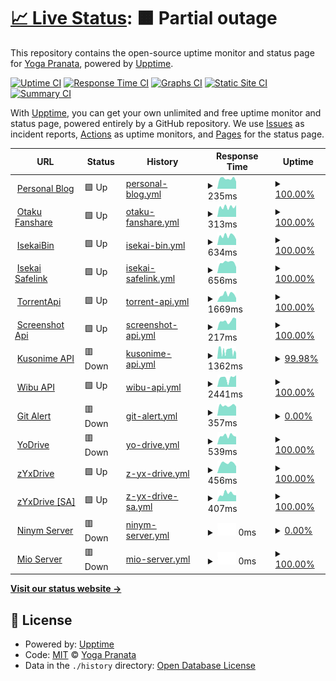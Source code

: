 # [📈 Live Status](https://zYxDevs.github.io/status): <!--live status--> **🟧 Partial outage**

This repository contains the open-source uptime monitor and status page for [Yoga Pranata](https://www.otakufanshare.eu.org), powered by [Upptime](https://github.com/upptime/upptime).

[![Uptime CI](https://github.com/zYxDevs/status/workflows/Uptime%20CI/badge.svg)](https://github.com/zYxDevs/status/actions?query=workflow%3A%22Uptime+CI%22)
[![Response Time CI](https://github.com/zYxDevs/status/workflows/Response%20Time%20CI/badge.svg)](https://github.com/zYxDevs/status/actions?query=workflow%3A%22Response+Time+CI%22)
[![Graphs CI](https://github.com/zYxDevs/status/workflows/Graphs%20CI/badge.svg)](https://github.com/zYxDevs/status/actions?query=workflow%3A%22Graphs+CI%22)
[![Static Site CI](https://github.com/zYxDevs/status/workflows/Static%20Site%20CI/badge.svg)](https://github.com/zYxDevs/status/actions?query=workflow%3A%22Static+Site+CI%22)
[![Summary CI](https://github.com/zYxDevs/status/workflows/Summary%20CI/badge.svg)](https://github.com/zYxDevs/status/actions?query=workflow%3A%22Summary+CI%22)

With [Upptime](https://upptime.js.org), you can get your own unlimited and free uptime monitor and status page, powered entirely by a GitHub repository. We use [Issues](https://github.com/zYxDevs/status/issues) as incident reports, [Actions](https://github.com/zYxDevs/status/actions) as uptime monitors, and [Pages](https://zYxDevs.github.io/status) for the status page.

<!--start: status pages-->
<!-- This summary is generated by Upptime (https://github.com/upptime/upptime) -->
<!-- Do not edit this manually, your changes will be overwritten -->
<!-- prettier-ignore -->
| URL | Status | History | Response Time | Uptime |
| --- | ------ | ------- | ------------- | ------ |
| <img alt="" src="https://favicons.githubusercontent.com/www.isekai.eu.org" height="13"> [Personal Blog](https://www.isekai.eu.org) | 🟩 Up | [personal-blog.yml](https://github.com/zYxDevs/status/commits/HEAD/history/personal-blog.yml) | <details><summary><img alt="Response time graph" src="./graphs/personal-blog/response-time-week.png" height="20"> 235ms</summary><br><a href="https://status.isekai.eu.org/history/personal-blog"><img alt="Response time 292" src="https://img.shields.io/endpoint?url=https%3A%2F%2Fraw.githubusercontent.com%2FzYxDevs%2Fstatus%2FHEAD%2Fapi%2Fpersonal-blog%2Fresponse-time.json"></a><br><a href="https://status.isekai.eu.org/history/personal-blog"><img alt="24-hour response time 167" src="https://img.shields.io/endpoint?url=https%3A%2F%2Fraw.githubusercontent.com%2FzYxDevs%2Fstatus%2FHEAD%2Fapi%2Fpersonal-blog%2Fresponse-time-day.json"></a><br><a href="https://status.isekai.eu.org/history/personal-blog"><img alt="7-day response time 235" src="https://img.shields.io/endpoint?url=https%3A%2F%2Fraw.githubusercontent.com%2FzYxDevs%2Fstatus%2FHEAD%2Fapi%2Fpersonal-blog%2Fresponse-time-week.json"></a><br><a href="https://status.isekai.eu.org/history/personal-blog"><img alt="30-day response time 360" src="https://img.shields.io/endpoint?url=https%3A%2F%2Fraw.githubusercontent.com%2FzYxDevs%2Fstatus%2FHEAD%2Fapi%2Fpersonal-blog%2Fresponse-time-month.json"></a><br><a href="https://status.isekai.eu.org/history/personal-blog"><img alt="1-year response time 292" src="https://img.shields.io/endpoint?url=https%3A%2F%2Fraw.githubusercontent.com%2FzYxDevs%2Fstatus%2FHEAD%2Fapi%2Fpersonal-blog%2Fresponse-time-year.json"></a></details> | <details><summary><a href="https://status.isekai.eu.org/history/personal-blog">100.00%</a></summary><a href="https://status.isekai.eu.org/history/personal-blog"><img alt="All-time uptime 99.99%" src="https://img.shields.io/endpoint?url=https%3A%2F%2Fraw.githubusercontent.com%2FzYxDevs%2Fstatus%2FHEAD%2Fapi%2Fpersonal-blog%2Fuptime.json"></a><br><a href="https://status.isekai.eu.org/history/personal-blog"><img alt="24-hour uptime 100.00%" src="https://img.shields.io/endpoint?url=https%3A%2F%2Fraw.githubusercontent.com%2FzYxDevs%2Fstatus%2FHEAD%2Fapi%2Fpersonal-blog%2Fuptime-day.json"></a><br><a href="https://status.isekai.eu.org/history/personal-blog"><img alt="7-day uptime 100.00%" src="https://img.shields.io/endpoint?url=https%3A%2F%2Fraw.githubusercontent.com%2FzYxDevs%2Fstatus%2FHEAD%2Fapi%2Fpersonal-blog%2Fuptime-week.json"></a><br><a href="https://status.isekai.eu.org/history/personal-blog"><img alt="30-day uptime 100.00%" src="https://img.shields.io/endpoint?url=https%3A%2F%2Fraw.githubusercontent.com%2FzYxDevs%2Fstatus%2FHEAD%2Fapi%2Fpersonal-blog%2Fuptime-month.json"></a><br><a href="https://status.isekai.eu.org/history/personal-blog"><img alt="1-year uptime 99.99%" src="https://img.shields.io/endpoint?url=https%3A%2F%2Fraw.githubusercontent.com%2FzYxDevs%2Fstatus%2FHEAD%2Fapi%2Fpersonal-blog%2Fuptime-year.json"></a></details>
| <img alt="" src="https://favicons.githubusercontent.com/www.otakufanshare.eu.org" height="13"> [Otaku Fanshare](https://www.otakufanshare.eu.org) | 🟩 Up | [otaku-fanshare.yml](https://github.com/zYxDevs/status/commits/HEAD/history/otaku-fanshare.yml) | <details><summary><img alt="Response time graph" src="./graphs/otaku-fanshare/response-time-week.png" height="20"> 313ms</summary><br><a href="https://status.isekai.eu.org/history/otaku-fanshare"><img alt="Response time 333" src="https://img.shields.io/endpoint?url=https%3A%2F%2Fraw.githubusercontent.com%2FzYxDevs%2Fstatus%2FHEAD%2Fapi%2Fotaku-fanshare%2Fresponse-time.json"></a><br><a href="https://status.isekai.eu.org/history/otaku-fanshare"><img alt="24-hour response time 370" src="https://img.shields.io/endpoint?url=https%3A%2F%2Fraw.githubusercontent.com%2FzYxDevs%2Fstatus%2FHEAD%2Fapi%2Fotaku-fanshare%2Fresponse-time-day.json"></a><br><a href="https://status.isekai.eu.org/history/otaku-fanshare"><img alt="7-day response time 313" src="https://img.shields.io/endpoint?url=https%3A%2F%2Fraw.githubusercontent.com%2FzYxDevs%2Fstatus%2FHEAD%2Fapi%2Fotaku-fanshare%2Fresponse-time-week.json"></a><br><a href="https://status.isekai.eu.org/history/otaku-fanshare"><img alt="30-day response time 298" src="https://img.shields.io/endpoint?url=https%3A%2F%2Fraw.githubusercontent.com%2FzYxDevs%2Fstatus%2FHEAD%2Fapi%2Fotaku-fanshare%2Fresponse-time-month.json"></a><br><a href="https://status.isekai.eu.org/history/otaku-fanshare"><img alt="1-year response time 333" src="https://img.shields.io/endpoint?url=https%3A%2F%2Fraw.githubusercontent.com%2FzYxDevs%2Fstatus%2FHEAD%2Fapi%2Fotaku-fanshare%2Fresponse-time-year.json"></a></details> | <details><summary><a href="https://status.isekai.eu.org/history/otaku-fanshare">100.00%</a></summary><a href="https://status.isekai.eu.org/history/otaku-fanshare"><img alt="All-time uptime 99.97%" src="https://img.shields.io/endpoint?url=https%3A%2F%2Fraw.githubusercontent.com%2FzYxDevs%2Fstatus%2FHEAD%2Fapi%2Fotaku-fanshare%2Fuptime.json"></a><br><a href="https://status.isekai.eu.org/history/otaku-fanshare"><img alt="24-hour uptime 100.00%" src="https://img.shields.io/endpoint?url=https%3A%2F%2Fraw.githubusercontent.com%2FzYxDevs%2Fstatus%2FHEAD%2Fapi%2Fotaku-fanshare%2Fuptime-day.json"></a><br><a href="https://status.isekai.eu.org/history/otaku-fanshare"><img alt="7-day uptime 100.00%" src="https://img.shields.io/endpoint?url=https%3A%2F%2Fraw.githubusercontent.com%2FzYxDevs%2Fstatus%2FHEAD%2Fapi%2Fotaku-fanshare%2Fuptime-week.json"></a><br><a href="https://status.isekai.eu.org/history/otaku-fanshare"><img alt="30-day uptime 100.00%" src="https://img.shields.io/endpoint?url=https%3A%2F%2Fraw.githubusercontent.com%2FzYxDevs%2Fstatus%2FHEAD%2Fapi%2Fotaku-fanshare%2Fuptime-month.json"></a><br><a href="https://status.isekai.eu.org/history/otaku-fanshare"><img alt="1-year uptime 99.97%" src="https://img.shields.io/endpoint?url=https%3A%2F%2Fraw.githubusercontent.com%2FzYxDevs%2Fstatus%2FHEAD%2Fapi%2Fotaku-fanshare%2Fuptime-year.json"></a></details>
| <img alt="" src="https://favicons.githubusercontent.com/paste.isekai.eu.org" height="13"> [IsekaiBin](https://paste.isekai.eu.org) | 🟩 Up | [isekai-bin.yml](https://github.com/zYxDevs/status/commits/HEAD/history/isekai-bin.yml) | <details><summary><img alt="Response time graph" src="./graphs/isekai-bin/response-time-week.png" height="20"> 634ms</summary><br><a href="https://status.isekai.eu.org/history/isekai-bin"><img alt="Response time 506" src="https://img.shields.io/endpoint?url=https%3A%2F%2Fraw.githubusercontent.com%2FzYxDevs%2Fstatus%2FHEAD%2Fapi%2Fisekai-bin%2Fresponse-time.json"></a><br><a href="https://status.isekai.eu.org/history/isekai-bin"><img alt="24-hour response time 386" src="https://img.shields.io/endpoint?url=https%3A%2F%2Fraw.githubusercontent.com%2FzYxDevs%2Fstatus%2FHEAD%2Fapi%2Fisekai-bin%2Fresponse-time-day.json"></a><br><a href="https://status.isekai.eu.org/history/isekai-bin"><img alt="7-day response time 634" src="https://img.shields.io/endpoint?url=https%3A%2F%2Fraw.githubusercontent.com%2FzYxDevs%2Fstatus%2FHEAD%2Fapi%2Fisekai-bin%2Fresponse-time-week.json"></a><br><a href="https://status.isekai.eu.org/history/isekai-bin"><img alt="30-day response time 567" src="https://img.shields.io/endpoint?url=https%3A%2F%2Fraw.githubusercontent.com%2FzYxDevs%2Fstatus%2FHEAD%2Fapi%2Fisekai-bin%2Fresponse-time-month.json"></a><br><a href="https://status.isekai.eu.org/history/isekai-bin"><img alt="1-year response time 506" src="https://img.shields.io/endpoint?url=https%3A%2F%2Fraw.githubusercontent.com%2FzYxDevs%2Fstatus%2FHEAD%2Fapi%2Fisekai-bin%2Fresponse-time-year.json"></a></details> | <details><summary><a href="https://status.isekai.eu.org/history/isekai-bin">100.00%</a></summary><a href="https://status.isekai.eu.org/history/isekai-bin"><img alt="All-time uptime 98.78%" src="https://img.shields.io/endpoint?url=https%3A%2F%2Fraw.githubusercontent.com%2FzYxDevs%2Fstatus%2FHEAD%2Fapi%2Fisekai-bin%2Fuptime.json"></a><br><a href="https://status.isekai.eu.org/history/isekai-bin"><img alt="24-hour uptime 100.00%" src="https://img.shields.io/endpoint?url=https%3A%2F%2Fraw.githubusercontent.com%2FzYxDevs%2Fstatus%2FHEAD%2Fapi%2Fisekai-bin%2Fuptime-day.json"></a><br><a href="https://status.isekai.eu.org/history/isekai-bin"><img alt="7-day uptime 100.00%" src="https://img.shields.io/endpoint?url=https%3A%2F%2Fraw.githubusercontent.com%2FzYxDevs%2Fstatus%2FHEAD%2Fapi%2Fisekai-bin%2Fuptime-week.json"></a><br><a href="https://status.isekai.eu.org/history/isekai-bin"><img alt="30-day uptime 100.00%" src="https://img.shields.io/endpoint?url=https%3A%2F%2Fraw.githubusercontent.com%2FzYxDevs%2Fstatus%2FHEAD%2Fapi%2Fisekai-bin%2Fuptime-month.json"></a><br><a href="https://status.isekai.eu.org/history/isekai-bin"><img alt="1-year uptime 98.78%" src="https://img.shields.io/endpoint?url=https%3A%2F%2Fraw.githubusercontent.com%2FzYxDevs%2Fstatus%2FHEAD%2Fapi%2Fisekai-bin%2Fuptime-year.json"></a></details>
| <img alt="" src="https://favicons.githubusercontent.com/safe.isekai.eu.org" height="13"> [Isekai Safelink](https://safe.isekai.eu.org) | 🟩 Up | [isekai-safelink.yml](https://github.com/zYxDevs/status/commits/HEAD/history/isekai-safelink.yml) | <details><summary><img alt="Response time graph" src="./graphs/isekai-safelink/response-time-week.png" height="20"> 656ms</summary><br><a href="https://status.isekai.eu.org/history/isekai-safelink"><img alt="Response time 598" src="https://img.shields.io/endpoint?url=https%3A%2F%2Fraw.githubusercontent.com%2FzYxDevs%2Fstatus%2FHEAD%2Fapi%2Fisekai-safelink%2Fresponse-time.json"></a><br><a href="https://status.isekai.eu.org/history/isekai-safelink"><img alt="24-hour response time 376" src="https://img.shields.io/endpoint?url=https%3A%2F%2Fraw.githubusercontent.com%2FzYxDevs%2Fstatus%2FHEAD%2Fapi%2Fisekai-safelink%2Fresponse-time-day.json"></a><br><a href="https://status.isekai.eu.org/history/isekai-safelink"><img alt="7-day response time 656" src="https://img.shields.io/endpoint?url=https%3A%2F%2Fraw.githubusercontent.com%2FzYxDevs%2Fstatus%2FHEAD%2Fapi%2Fisekai-safelink%2Fresponse-time-week.json"></a><br><a href="https://status.isekai.eu.org/history/isekai-safelink"><img alt="30-day response time 570" src="https://img.shields.io/endpoint?url=https%3A%2F%2Fraw.githubusercontent.com%2FzYxDevs%2Fstatus%2FHEAD%2Fapi%2Fisekai-safelink%2Fresponse-time-month.json"></a><br><a href="https://status.isekai.eu.org/history/isekai-safelink"><img alt="1-year response time 598" src="https://img.shields.io/endpoint?url=https%3A%2F%2Fraw.githubusercontent.com%2FzYxDevs%2Fstatus%2FHEAD%2Fapi%2Fisekai-safelink%2Fresponse-time-year.json"></a></details> | <details><summary><a href="https://status.isekai.eu.org/history/isekai-safelink">100.00%</a></summary><a href="https://status.isekai.eu.org/history/isekai-safelink"><img alt="All-time uptime 99.76%" src="https://img.shields.io/endpoint?url=https%3A%2F%2Fraw.githubusercontent.com%2FzYxDevs%2Fstatus%2FHEAD%2Fapi%2Fisekai-safelink%2Fuptime.json"></a><br><a href="https://status.isekai.eu.org/history/isekai-safelink"><img alt="24-hour uptime 100.00%" src="https://img.shields.io/endpoint?url=https%3A%2F%2Fraw.githubusercontent.com%2FzYxDevs%2Fstatus%2FHEAD%2Fapi%2Fisekai-safelink%2Fuptime-day.json"></a><br><a href="https://status.isekai.eu.org/history/isekai-safelink"><img alt="7-day uptime 100.00%" src="https://img.shields.io/endpoint?url=https%3A%2F%2Fraw.githubusercontent.com%2FzYxDevs%2Fstatus%2FHEAD%2Fapi%2Fisekai-safelink%2Fuptime-week.json"></a><br><a href="https://status.isekai.eu.org/history/isekai-safelink"><img alt="30-day uptime 100.00%" src="https://img.shields.io/endpoint?url=https%3A%2F%2Fraw.githubusercontent.com%2FzYxDevs%2Fstatus%2FHEAD%2Fapi%2Fisekai-safelink%2Fuptime-month.json"></a><br><a href="https://status.isekai.eu.org/history/isekai-safelink"><img alt="1-year uptime 99.76%" src="https://img.shields.io/endpoint?url=https%3A%2F%2Fraw.githubusercontent.com%2FzYxDevs%2Fstatus%2FHEAD%2Fapi%2Fisekai-safelink%2Fuptime-year.json"></a></details>
| <img alt="" src="https://favicons.githubusercontent.com/torapi.isekai.eu.org" height="13"> [TorrentApi](https://torapi.isekai.eu.org) | 🟩 Up | [torrent-api.yml](https://github.com/zYxDevs/status/commits/HEAD/history/torrent-api.yml) | <details><summary><img alt="Response time graph" src="./graphs/torrent-api/response-time-week.png" height="20"> 1669ms</summary><br><a href="https://status.isekai.eu.org/history/torrent-api"><img alt="Response time 1584" src="https://img.shields.io/endpoint?url=https%3A%2F%2Fraw.githubusercontent.com%2FzYxDevs%2Fstatus%2FHEAD%2Fapi%2Ftorrent-api%2Fresponse-time.json"></a><br><a href="https://status.isekai.eu.org/history/torrent-api"><img alt="24-hour response time 874" src="https://img.shields.io/endpoint?url=https%3A%2F%2Fraw.githubusercontent.com%2FzYxDevs%2Fstatus%2FHEAD%2Fapi%2Ftorrent-api%2Fresponse-time-day.json"></a><br><a href="https://status.isekai.eu.org/history/torrent-api"><img alt="7-day response time 1669" src="https://img.shields.io/endpoint?url=https%3A%2F%2Fraw.githubusercontent.com%2FzYxDevs%2Fstatus%2FHEAD%2Fapi%2Ftorrent-api%2Fresponse-time-week.json"></a><br><a href="https://status.isekai.eu.org/history/torrent-api"><img alt="30-day response time 1604" src="https://img.shields.io/endpoint?url=https%3A%2F%2Fraw.githubusercontent.com%2FzYxDevs%2Fstatus%2FHEAD%2Fapi%2Ftorrent-api%2Fresponse-time-month.json"></a><br><a href="https://status.isekai.eu.org/history/torrent-api"><img alt="1-year response time 1584" src="https://img.shields.io/endpoint?url=https%3A%2F%2Fraw.githubusercontent.com%2FzYxDevs%2Fstatus%2FHEAD%2Fapi%2Ftorrent-api%2Fresponse-time-year.json"></a></details> | <details><summary><a href="https://status.isekai.eu.org/history/torrent-api">100.00%</a></summary><a href="https://status.isekai.eu.org/history/torrent-api"><img alt="All-time uptime 99.76%" src="https://img.shields.io/endpoint?url=https%3A%2F%2Fraw.githubusercontent.com%2FzYxDevs%2Fstatus%2FHEAD%2Fapi%2Ftorrent-api%2Fuptime.json"></a><br><a href="https://status.isekai.eu.org/history/torrent-api"><img alt="24-hour uptime 100.00%" src="https://img.shields.io/endpoint?url=https%3A%2F%2Fraw.githubusercontent.com%2FzYxDevs%2Fstatus%2FHEAD%2Fapi%2Ftorrent-api%2Fuptime-day.json"></a><br><a href="https://status.isekai.eu.org/history/torrent-api"><img alt="7-day uptime 100.00%" src="https://img.shields.io/endpoint?url=https%3A%2F%2Fraw.githubusercontent.com%2FzYxDevs%2Fstatus%2FHEAD%2Fapi%2Ftorrent-api%2Fuptime-week.json"></a><br><a href="https://status.isekai.eu.org/history/torrent-api"><img alt="30-day uptime 100.00%" src="https://img.shields.io/endpoint?url=https%3A%2F%2Fraw.githubusercontent.com%2FzYxDevs%2Fstatus%2FHEAD%2Fapi%2Ftorrent-api%2Fuptime-month.json"></a><br><a href="https://status.isekai.eu.org/history/torrent-api"><img alt="1-year uptime 99.76%" src="https://img.shields.io/endpoint?url=https%3A%2F%2Fraw.githubusercontent.com%2FzYxDevs%2Fstatus%2FHEAD%2Fapi%2Ftorrent-api%2Fuptime-year.json"></a></details>
| <img alt="" src="https://favicons.githubusercontent.com/webshot.otakufanshare.eu.org" height="13"> [Screenshot Api](https://webshot.otakufanshare.eu.org) | 🟩 Up | [screenshot-api.yml](https://github.com/zYxDevs/status/commits/HEAD/history/screenshot-api.yml) | <details><summary><img alt="Response time graph" src="./graphs/screenshot-api/response-time-week.png" height="20"> 217ms</summary><br><a href="https://status.isekai.eu.org/history/screenshot-api"><img alt="Response time 229" src="https://img.shields.io/endpoint?url=https%3A%2F%2Fraw.githubusercontent.com%2FzYxDevs%2Fstatus%2FHEAD%2Fapi%2Fscreenshot-api%2Fresponse-time.json"></a><br><a href="https://status.isekai.eu.org/history/screenshot-api"><img alt="24-hour response time 271" src="https://img.shields.io/endpoint?url=https%3A%2F%2Fraw.githubusercontent.com%2FzYxDevs%2Fstatus%2FHEAD%2Fapi%2Fscreenshot-api%2Fresponse-time-day.json"></a><br><a href="https://status.isekai.eu.org/history/screenshot-api"><img alt="7-day response time 217" src="https://img.shields.io/endpoint?url=https%3A%2F%2Fraw.githubusercontent.com%2FzYxDevs%2Fstatus%2FHEAD%2Fapi%2Fscreenshot-api%2Fresponse-time-week.json"></a><br><a href="https://status.isekai.eu.org/history/screenshot-api"><img alt="30-day response time 273" src="https://img.shields.io/endpoint?url=https%3A%2F%2Fraw.githubusercontent.com%2FzYxDevs%2Fstatus%2FHEAD%2Fapi%2Fscreenshot-api%2Fresponse-time-month.json"></a><br><a href="https://status.isekai.eu.org/history/screenshot-api"><img alt="1-year response time 229" src="https://img.shields.io/endpoint?url=https%3A%2F%2Fraw.githubusercontent.com%2FzYxDevs%2Fstatus%2FHEAD%2Fapi%2Fscreenshot-api%2Fresponse-time-year.json"></a></details> | <details><summary><a href="https://status.isekai.eu.org/history/screenshot-api">100.00%</a></summary><a href="https://status.isekai.eu.org/history/screenshot-api"><img alt="All-time uptime 99.99%" src="https://img.shields.io/endpoint?url=https%3A%2F%2Fraw.githubusercontent.com%2FzYxDevs%2Fstatus%2FHEAD%2Fapi%2Fscreenshot-api%2Fuptime.json"></a><br><a href="https://status.isekai.eu.org/history/screenshot-api"><img alt="24-hour uptime 100.00%" src="https://img.shields.io/endpoint?url=https%3A%2F%2Fraw.githubusercontent.com%2FzYxDevs%2Fstatus%2FHEAD%2Fapi%2Fscreenshot-api%2Fuptime-day.json"></a><br><a href="https://status.isekai.eu.org/history/screenshot-api"><img alt="7-day uptime 100.00%" src="https://img.shields.io/endpoint?url=https%3A%2F%2Fraw.githubusercontent.com%2FzYxDevs%2Fstatus%2FHEAD%2Fapi%2Fscreenshot-api%2Fuptime-week.json"></a><br><a href="https://status.isekai.eu.org/history/screenshot-api"><img alt="30-day uptime 100.00%" src="https://img.shields.io/endpoint?url=https%3A%2F%2Fraw.githubusercontent.com%2FzYxDevs%2Fstatus%2FHEAD%2Fapi%2Fscreenshot-api%2Fuptime-month.json"></a><br><a href="https://status.isekai.eu.org/history/screenshot-api"><img alt="1-year uptime 99.99%" src="https://img.shields.io/endpoint?url=https%3A%2F%2Fraw.githubusercontent.com%2FzYxDevs%2Fstatus%2FHEAD%2Fapi%2Fscreenshot-api%2Fuptime-year.json"></a></details>
| <img alt="" src="https://favicons.githubusercontent.com/kuso.otakufanshare.eu.org" height="13"> [Kusonime API](https://kuso.otakufanshare.eu.org/api) | 🟥 Down | [kusonime-api.yml](https://github.com/zYxDevs/status/commits/HEAD/history/kusonime-api.yml) | <details><summary><img alt="Response time graph" src="./graphs/kusonime-api/response-time-week.png" height="20"> 1362ms</summary><br><a href="https://status.isekai.eu.org/history/kusonime-api"><img alt="Response time 1217" src="https://img.shields.io/endpoint?url=https%3A%2F%2Fraw.githubusercontent.com%2FzYxDevs%2Fstatus%2FHEAD%2Fapi%2Fkusonime-api%2Fresponse-time.json"></a><br><a href="https://status.isekai.eu.org/history/kusonime-api"><img alt="24-hour response time 1935" src="https://img.shields.io/endpoint?url=https%3A%2F%2Fraw.githubusercontent.com%2FzYxDevs%2Fstatus%2FHEAD%2Fapi%2Fkusonime-api%2Fresponse-time-day.json"></a><br><a href="https://status.isekai.eu.org/history/kusonime-api"><img alt="7-day response time 1362" src="https://img.shields.io/endpoint?url=https%3A%2F%2Fraw.githubusercontent.com%2FzYxDevs%2Fstatus%2FHEAD%2Fapi%2Fkusonime-api%2Fresponse-time-week.json"></a><br><a href="https://status.isekai.eu.org/history/kusonime-api"><img alt="30-day response time 1119" src="https://img.shields.io/endpoint?url=https%3A%2F%2Fraw.githubusercontent.com%2FzYxDevs%2Fstatus%2FHEAD%2Fapi%2Fkusonime-api%2Fresponse-time-month.json"></a><br><a href="https://status.isekai.eu.org/history/kusonime-api"><img alt="1-year response time 1217" src="https://img.shields.io/endpoint?url=https%3A%2F%2Fraw.githubusercontent.com%2FzYxDevs%2Fstatus%2FHEAD%2Fapi%2Fkusonime-api%2Fresponse-time-year.json"></a></details> | <details><summary><a href="https://status.isekai.eu.org/history/kusonime-api">99.98%</a></summary><a href="https://status.isekai.eu.org/history/kusonime-api"><img alt="All-time uptime 97.45%" src="https://img.shields.io/endpoint?url=https%3A%2F%2Fraw.githubusercontent.com%2FzYxDevs%2Fstatus%2FHEAD%2Fapi%2Fkusonime-api%2Fuptime.json"></a><br><a href="https://status.isekai.eu.org/history/kusonime-api"><img alt="24-hour uptime 99.89%" src="https://img.shields.io/endpoint?url=https%3A%2F%2Fraw.githubusercontent.com%2FzYxDevs%2Fstatus%2FHEAD%2Fapi%2Fkusonime-api%2Fuptime-day.json"></a><br><a href="https://status.isekai.eu.org/history/kusonime-api"><img alt="7-day uptime 99.98%" src="https://img.shields.io/endpoint?url=https%3A%2F%2Fraw.githubusercontent.com%2FzYxDevs%2Fstatus%2FHEAD%2Fapi%2Fkusonime-api%2Fuptime-week.json"></a><br><a href="https://status.isekai.eu.org/history/kusonime-api"><img alt="30-day uptime 99.94%" src="https://img.shields.io/endpoint?url=https%3A%2F%2Fraw.githubusercontent.com%2FzYxDevs%2Fstatus%2FHEAD%2Fapi%2Fkusonime-api%2Fuptime-month.json"></a><br><a href="https://status.isekai.eu.org/history/kusonime-api"><img alt="1-year uptime 97.45%" src="https://img.shields.io/endpoint?url=https%3A%2F%2Fraw.githubusercontent.com%2FzYxDevs%2Fstatus%2FHEAD%2Fapi%2Fkusonime-api%2Fuptime-year.json"></a></details>
| <img alt="" src="https://favicons.githubusercontent.com/wibu-api.vercel.app" height="13"> [Wibu API](https://wibu-api.vercel.app/docs) | 🟩 Up | [wibu-api.yml](https://github.com/zYxDevs/status/commits/HEAD/history/wibu-api.yml) | <details><summary><img alt="Response time graph" src="./graphs/wibu-api/response-time-week.png" height="20"> 2441ms</summary><br><a href="https://status.isekai.eu.org/history/wibu-api"><img alt="Response time 2606" src="https://img.shields.io/endpoint?url=https%3A%2F%2Fraw.githubusercontent.com%2FzYxDevs%2Fstatus%2FHEAD%2Fapi%2Fwibu-api%2Fresponse-time.json"></a><br><a href="https://status.isekai.eu.org/history/wibu-api"><img alt="24-hour response time 3202" src="https://img.shields.io/endpoint?url=https%3A%2F%2Fraw.githubusercontent.com%2FzYxDevs%2Fstatus%2FHEAD%2Fapi%2Fwibu-api%2Fresponse-time-day.json"></a><br><a href="https://status.isekai.eu.org/history/wibu-api"><img alt="7-day response time 2441" src="https://img.shields.io/endpoint?url=https%3A%2F%2Fraw.githubusercontent.com%2FzYxDevs%2Fstatus%2FHEAD%2Fapi%2Fwibu-api%2Fresponse-time-week.json"></a><br><a href="https://status.isekai.eu.org/history/wibu-api"><img alt="30-day response time 2716" src="https://img.shields.io/endpoint?url=https%3A%2F%2Fraw.githubusercontent.com%2FzYxDevs%2Fstatus%2FHEAD%2Fapi%2Fwibu-api%2Fresponse-time-month.json"></a><br><a href="https://status.isekai.eu.org/history/wibu-api"><img alt="1-year response time 2606" src="https://img.shields.io/endpoint?url=https%3A%2F%2Fraw.githubusercontent.com%2FzYxDevs%2Fstatus%2FHEAD%2Fapi%2Fwibu-api%2Fresponse-time-year.json"></a></details> | <details><summary><a href="https://status.isekai.eu.org/history/wibu-api">100.00%</a></summary><a href="https://status.isekai.eu.org/history/wibu-api"><img alt="All-time uptime 100.00%" src="https://img.shields.io/endpoint?url=https%3A%2F%2Fraw.githubusercontent.com%2FzYxDevs%2Fstatus%2FHEAD%2Fapi%2Fwibu-api%2Fuptime.json"></a><br><a href="https://status.isekai.eu.org/history/wibu-api"><img alt="24-hour uptime 100.00%" src="https://img.shields.io/endpoint?url=https%3A%2F%2Fraw.githubusercontent.com%2FzYxDevs%2Fstatus%2FHEAD%2Fapi%2Fwibu-api%2Fuptime-day.json"></a><br><a href="https://status.isekai.eu.org/history/wibu-api"><img alt="7-day uptime 100.00%" src="https://img.shields.io/endpoint?url=https%3A%2F%2Fraw.githubusercontent.com%2FzYxDevs%2Fstatus%2FHEAD%2Fapi%2Fwibu-api%2Fuptime-week.json"></a><br><a href="https://status.isekai.eu.org/history/wibu-api"><img alt="30-day uptime 100.00%" src="https://img.shields.io/endpoint?url=https%3A%2F%2Fraw.githubusercontent.com%2FzYxDevs%2Fstatus%2FHEAD%2Fapi%2Fwibu-api%2Fuptime-month.json"></a><br><a href="https://status.isekai.eu.org/history/wibu-api"><img alt="1-year uptime 100.00%" src="https://img.shields.io/endpoint?url=https%3A%2F%2Fraw.githubusercontent.com%2FzYxDevs%2Fstatus%2FHEAD%2Fapi%2Fwibu-api%2Fuptime-year.json"></a></details>
| <img alt="" src="https://favicons.githubusercontent.com/galert.isekai.eu.org" height="13"> [Git Alert](http://galert.isekai.eu.org) | 🟥 Down | [git-alert.yml](https://github.com/zYxDevs/status/commits/HEAD/history/git-alert.yml) | <details><summary><img alt="Response time graph" src="./graphs/git-alert/response-time-week.png" height="20"> 357ms</summary><br><a href="https://status.isekai.eu.org/history/git-alert"><img alt="Response time 442" src="https://img.shields.io/endpoint?url=https%3A%2F%2Fraw.githubusercontent.com%2FzYxDevs%2Fstatus%2FHEAD%2Fapi%2Fgit-alert%2Fresponse-time.json"></a><br><a href="https://status.isekai.eu.org/history/git-alert"><img alt="24-hour response time 319" src="https://img.shields.io/endpoint?url=https%3A%2F%2Fraw.githubusercontent.com%2FzYxDevs%2Fstatus%2FHEAD%2Fapi%2Fgit-alert%2Fresponse-time-day.json"></a><br><a href="https://status.isekai.eu.org/history/git-alert"><img alt="7-day response time 357" src="https://img.shields.io/endpoint?url=https%3A%2F%2Fraw.githubusercontent.com%2FzYxDevs%2Fstatus%2FHEAD%2Fapi%2Fgit-alert%2Fresponse-time-week.json"></a><br><a href="https://status.isekai.eu.org/history/git-alert"><img alt="30-day response time 368" src="https://img.shields.io/endpoint?url=https%3A%2F%2Fraw.githubusercontent.com%2FzYxDevs%2Fstatus%2FHEAD%2Fapi%2Fgit-alert%2Fresponse-time-month.json"></a><br><a href="https://status.isekai.eu.org/history/git-alert"><img alt="1-year response time 442" src="https://img.shields.io/endpoint?url=https%3A%2F%2Fraw.githubusercontent.com%2FzYxDevs%2Fstatus%2FHEAD%2Fapi%2Fgit-alert%2Fresponse-time-year.json"></a></details> | <details><summary><a href="https://status.isekai.eu.org/history/git-alert">0.00%</a></summary><a href="https://status.isekai.eu.org/history/git-alert"><img alt="All-time uptime 19.69%" src="https://img.shields.io/endpoint?url=https%3A%2F%2Fraw.githubusercontent.com%2FzYxDevs%2Fstatus%2FHEAD%2Fapi%2Fgit-alert%2Fuptime.json"></a><br><a href="https://status.isekai.eu.org/history/git-alert"><img alt="24-hour uptime 0.00%" src="https://img.shields.io/endpoint?url=https%3A%2F%2Fraw.githubusercontent.com%2FzYxDevs%2Fstatus%2FHEAD%2Fapi%2Fgit-alert%2Fuptime-day.json"></a><br><a href="https://status.isekai.eu.org/history/git-alert"><img alt="7-day uptime 0.00%" src="https://img.shields.io/endpoint?url=https%3A%2F%2Fraw.githubusercontent.com%2FzYxDevs%2Fstatus%2FHEAD%2Fapi%2Fgit-alert%2Fuptime-week.json"></a><br><a href="https://status.isekai.eu.org/history/git-alert"><img alt="30-day uptime 0.00%" src="https://img.shields.io/endpoint?url=https%3A%2F%2Fraw.githubusercontent.com%2FzYxDevs%2Fstatus%2FHEAD%2Fapi%2Fgit-alert%2Fuptime-month.json"></a><br><a href="https://status.isekai.eu.org/history/git-alert"><img alt="1-year uptime 19.69%" src="https://img.shields.io/endpoint?url=https%3A%2F%2Fraw.githubusercontent.com%2FzYxDevs%2Fstatus%2FHEAD%2Fapi%2Fgit-alert%2Fuptime-year.json"></a></details>
| <img alt="" src="https://favicons.githubusercontent.com/yodrive.eu.org" height="13"> [YoDrive](https://yodrive.eu.org) | 🟥 Down | [yo-drive.yml](https://github.com/zYxDevs/status/commits/HEAD/history/yo-drive.yml) | <details><summary><img alt="Response time graph" src="./graphs/yo-drive/response-time-week.png" height="20"> 539ms</summary><br><a href="https://status.isekai.eu.org/history/yo-drive"><img alt="Response time 563" src="https://img.shields.io/endpoint?url=https%3A%2F%2Fraw.githubusercontent.com%2FzYxDevs%2Fstatus%2FHEAD%2Fapi%2Fyo-drive%2Fresponse-time.json"></a><br><a href="https://status.isekai.eu.org/history/yo-drive"><img alt="24-hour response time 478" src="https://img.shields.io/endpoint?url=https%3A%2F%2Fraw.githubusercontent.com%2FzYxDevs%2Fstatus%2FHEAD%2Fapi%2Fyo-drive%2Fresponse-time-day.json"></a><br><a href="https://status.isekai.eu.org/history/yo-drive"><img alt="7-day response time 539" src="https://img.shields.io/endpoint?url=https%3A%2F%2Fraw.githubusercontent.com%2FzYxDevs%2Fstatus%2FHEAD%2Fapi%2Fyo-drive%2Fresponse-time-week.json"></a><br><a href="https://status.isekai.eu.org/history/yo-drive"><img alt="30-day response time 613" src="https://img.shields.io/endpoint?url=https%3A%2F%2Fraw.githubusercontent.com%2FzYxDevs%2Fstatus%2FHEAD%2Fapi%2Fyo-drive%2Fresponse-time-month.json"></a><br><a href="https://status.isekai.eu.org/history/yo-drive"><img alt="1-year response time 563" src="https://img.shields.io/endpoint?url=https%3A%2F%2Fraw.githubusercontent.com%2FzYxDevs%2Fstatus%2FHEAD%2Fapi%2Fyo-drive%2Fresponse-time-year.json"></a></details> | <details><summary><a href="https://status.isekai.eu.org/history/yo-drive">100.00%</a></summary><a href="https://status.isekai.eu.org/history/yo-drive"><img alt="All-time uptime 100.00%" src="https://img.shields.io/endpoint?url=https%3A%2F%2Fraw.githubusercontent.com%2FzYxDevs%2Fstatus%2FHEAD%2Fapi%2Fyo-drive%2Fuptime.json"></a><br><a href="https://status.isekai.eu.org/history/yo-drive"><img alt="24-hour uptime 100.00%" src="https://img.shields.io/endpoint?url=https%3A%2F%2Fraw.githubusercontent.com%2FzYxDevs%2Fstatus%2FHEAD%2Fapi%2Fyo-drive%2Fuptime-day.json"></a><br><a href="https://status.isekai.eu.org/history/yo-drive"><img alt="7-day uptime 100.00%" src="https://img.shields.io/endpoint?url=https%3A%2F%2Fraw.githubusercontent.com%2FzYxDevs%2Fstatus%2FHEAD%2Fapi%2Fyo-drive%2Fuptime-week.json"></a><br><a href="https://status.isekai.eu.org/history/yo-drive"><img alt="30-day uptime 100.00%" src="https://img.shields.io/endpoint?url=https%3A%2F%2Fraw.githubusercontent.com%2FzYxDevs%2Fstatus%2FHEAD%2Fapi%2Fyo-drive%2Fuptime-month.json"></a><br><a href="https://status.isekai.eu.org/history/yo-drive"><img alt="1-year uptime 100.00%" src="https://img.shields.io/endpoint?url=https%3A%2F%2Fraw.githubusercontent.com%2FzYxDevs%2Fstatus%2FHEAD%2Fapi%2Fyo-drive%2Fuptime-year.json"></a></details>
| <img alt="" src="https://favicons.githubusercontent.com/zyxdrive.eu.org" height="13"> [zYxDrive](https://zyxdrive.eu.org) | 🟩 Up | [z-yx-drive.yml](https://github.com/zYxDevs/status/commits/HEAD/history/z-yx-drive.yml) | <details><summary><img alt="Response time graph" src="./graphs/z-yx-drive/response-time-week.png" height="20"> 456ms</summary><br><a href="https://status.isekai.eu.org/history/z-yx-drive"><img alt="Response time 414" src="https://img.shields.io/endpoint?url=https%3A%2F%2Fraw.githubusercontent.com%2FzYxDevs%2Fstatus%2FHEAD%2Fapi%2Fz-yx-drive%2Fresponse-time.json"></a><br><a href="https://status.isekai.eu.org/history/z-yx-drive"><img alt="24-hour response time 322" src="https://img.shields.io/endpoint?url=https%3A%2F%2Fraw.githubusercontent.com%2FzYxDevs%2Fstatus%2FHEAD%2Fapi%2Fz-yx-drive%2Fresponse-time-day.json"></a><br><a href="https://status.isekai.eu.org/history/z-yx-drive"><img alt="7-day response time 456" src="https://img.shields.io/endpoint?url=https%3A%2F%2Fraw.githubusercontent.com%2FzYxDevs%2Fstatus%2FHEAD%2Fapi%2Fz-yx-drive%2Fresponse-time-week.json"></a><br><a href="https://status.isekai.eu.org/history/z-yx-drive"><img alt="30-day response time 467" src="https://img.shields.io/endpoint?url=https%3A%2F%2Fraw.githubusercontent.com%2FzYxDevs%2Fstatus%2FHEAD%2Fapi%2Fz-yx-drive%2Fresponse-time-month.json"></a><br><a href="https://status.isekai.eu.org/history/z-yx-drive"><img alt="1-year response time 414" src="https://img.shields.io/endpoint?url=https%3A%2F%2Fraw.githubusercontent.com%2FzYxDevs%2Fstatus%2FHEAD%2Fapi%2Fz-yx-drive%2Fresponse-time-year.json"></a></details> | <details><summary><a href="https://status.isekai.eu.org/history/z-yx-drive">100.00%</a></summary><a href="https://status.isekai.eu.org/history/z-yx-drive"><img alt="All-time uptime 99.88%" src="https://img.shields.io/endpoint?url=https%3A%2F%2Fraw.githubusercontent.com%2FzYxDevs%2Fstatus%2FHEAD%2Fapi%2Fz-yx-drive%2Fuptime.json"></a><br><a href="https://status.isekai.eu.org/history/z-yx-drive"><img alt="24-hour uptime 100.00%" src="https://img.shields.io/endpoint?url=https%3A%2F%2Fraw.githubusercontent.com%2FzYxDevs%2Fstatus%2FHEAD%2Fapi%2Fz-yx-drive%2Fuptime-day.json"></a><br><a href="https://status.isekai.eu.org/history/z-yx-drive"><img alt="7-day uptime 100.00%" src="https://img.shields.io/endpoint?url=https%3A%2F%2Fraw.githubusercontent.com%2FzYxDevs%2Fstatus%2FHEAD%2Fapi%2Fz-yx-drive%2Fuptime-week.json"></a><br><a href="https://status.isekai.eu.org/history/z-yx-drive"><img alt="30-day uptime 100.00%" src="https://img.shields.io/endpoint?url=https%3A%2F%2Fraw.githubusercontent.com%2FzYxDevs%2Fstatus%2FHEAD%2Fapi%2Fz-yx-drive%2Fuptime-month.json"></a><br><a href="https://status.isekai.eu.org/history/z-yx-drive"><img alt="1-year uptime 99.88%" src="https://img.shields.io/endpoint?url=https%3A%2F%2Fraw.githubusercontent.com%2FzYxDevs%2Fstatus%2FHEAD%2Fapi%2Fz-yx-drive%2Fuptime-year.json"></a></details>
| <img alt="" src="https://favicons.githubusercontent.com/index.isekai.eu.org" height="13"> [zYxDrive [SA]](https://index.isekai.eu.org) | 🟩 Up | [z-yx-drive-sa.yml](https://github.com/zYxDevs/status/commits/HEAD/history/z-yx-drive-sa.yml) | <details><summary><img alt="Response time graph" src="./graphs/z-yx-drive-sa/response-time-week.png" height="20"> 407ms</summary><br><a href="https://status.isekai.eu.org/history/z-yx-drive-sa"><img alt="Response time 526" src="https://img.shields.io/endpoint?url=https%3A%2F%2Fraw.githubusercontent.com%2FzYxDevs%2Fstatus%2FHEAD%2Fapi%2Fz-yx-drive-sa%2Fresponse-time.json"></a><br><a href="https://status.isekai.eu.org/history/z-yx-drive-sa"><img alt="24-hour response time 320" src="https://img.shields.io/endpoint?url=https%3A%2F%2Fraw.githubusercontent.com%2FzYxDevs%2Fstatus%2FHEAD%2Fapi%2Fz-yx-drive-sa%2Fresponse-time-day.json"></a><br><a href="https://status.isekai.eu.org/history/z-yx-drive-sa"><img alt="7-day response time 407" src="https://img.shields.io/endpoint?url=https%3A%2F%2Fraw.githubusercontent.com%2FzYxDevs%2Fstatus%2FHEAD%2Fapi%2Fz-yx-drive-sa%2Fresponse-time-week.json"></a><br><a href="https://status.isekai.eu.org/history/z-yx-drive-sa"><img alt="30-day response time 410" src="https://img.shields.io/endpoint?url=https%3A%2F%2Fraw.githubusercontent.com%2FzYxDevs%2Fstatus%2FHEAD%2Fapi%2Fz-yx-drive-sa%2Fresponse-time-month.json"></a><br><a href="https://status.isekai.eu.org/history/z-yx-drive-sa"><img alt="1-year response time 526" src="https://img.shields.io/endpoint?url=https%3A%2F%2Fraw.githubusercontent.com%2FzYxDevs%2Fstatus%2FHEAD%2Fapi%2Fz-yx-drive-sa%2Fresponse-time-year.json"></a></details> | <details><summary><a href="https://status.isekai.eu.org/history/z-yx-drive-sa">100.00%</a></summary><a href="https://status.isekai.eu.org/history/z-yx-drive-sa"><img alt="All-time uptime 99.87%" src="https://img.shields.io/endpoint?url=https%3A%2F%2Fraw.githubusercontent.com%2FzYxDevs%2Fstatus%2FHEAD%2Fapi%2Fz-yx-drive-sa%2Fuptime.json"></a><br><a href="https://status.isekai.eu.org/history/z-yx-drive-sa"><img alt="24-hour uptime 100.00%" src="https://img.shields.io/endpoint?url=https%3A%2F%2Fraw.githubusercontent.com%2FzYxDevs%2Fstatus%2FHEAD%2Fapi%2Fz-yx-drive-sa%2Fuptime-day.json"></a><br><a href="https://status.isekai.eu.org/history/z-yx-drive-sa"><img alt="7-day uptime 100.00%" src="https://img.shields.io/endpoint?url=https%3A%2F%2Fraw.githubusercontent.com%2FzYxDevs%2Fstatus%2FHEAD%2Fapi%2Fz-yx-drive-sa%2Fuptime-week.json"></a><br><a href="https://status.isekai.eu.org/history/z-yx-drive-sa"><img alt="30-day uptime 100.00%" src="https://img.shields.io/endpoint?url=https%3A%2F%2Fraw.githubusercontent.com%2FzYxDevs%2Fstatus%2FHEAD%2Fapi%2Fz-yx-drive-sa%2Fuptime-month.json"></a><br><a href="https://status.isekai.eu.org/history/z-yx-drive-sa"><img alt="1-year uptime 99.87%" src="https://img.shields.io/endpoint?url=https%3A%2F%2Fraw.githubusercontent.com%2FzYxDevs%2Fstatus%2FHEAD%2Fapi%2Fz-yx-drive-sa%2Fuptime-year.json"></a></details>
| <img alt="" src="https://favicons.githubusercontent.com/null" height="13"> [Ninym Server](18.198.138.41) | 🟥 Down | [ninym-server.yml](https://github.com/zYxDevs/status/commits/HEAD/history/ninym-server.yml) | <details><summary><img alt="Response time graph" src="./graphs/ninym-server/response-time-week.png" height="20"> 0ms</summary><br><a href="https://status.isekai.eu.org/history/ninym-server"><img alt="Response time 122" src="https://img.shields.io/endpoint?url=https%3A%2F%2Fraw.githubusercontent.com%2FzYxDevs%2Fstatus%2FHEAD%2Fapi%2Fninym-server%2Fresponse-time.json"></a><br><a href="https://status.isekai.eu.org/history/ninym-server"><img alt="24-hour response time 0" src="https://img.shields.io/endpoint?url=https%3A%2F%2Fraw.githubusercontent.com%2FzYxDevs%2Fstatus%2FHEAD%2Fapi%2Fninym-server%2Fresponse-time-day.json"></a><br><a href="https://status.isekai.eu.org/history/ninym-server"><img alt="7-day response time 0" src="https://img.shields.io/endpoint?url=https%3A%2F%2Fraw.githubusercontent.com%2FzYxDevs%2Fstatus%2FHEAD%2Fapi%2Fninym-server%2Fresponse-time-week.json"></a><br><a href="https://status.isekai.eu.org/history/ninym-server"><img alt="30-day response time 0" src="https://img.shields.io/endpoint?url=https%3A%2F%2Fraw.githubusercontent.com%2FzYxDevs%2Fstatus%2FHEAD%2Fapi%2Fninym-server%2Fresponse-time-month.json"></a><br><a href="https://status.isekai.eu.org/history/ninym-server"><img alt="1-year response time 122" src="https://img.shields.io/endpoint?url=https%3A%2F%2Fraw.githubusercontent.com%2FzYxDevs%2Fstatus%2FHEAD%2Fapi%2Fninym-server%2Fresponse-time-year.json"></a></details> | <details><summary><a href="https://status.isekai.eu.org/history/ninym-server">0.00%</a></summary><a href="https://status.isekai.eu.org/history/ninym-server"><img alt="All-time uptime 19.33%" src="https://img.shields.io/endpoint?url=https%3A%2F%2Fraw.githubusercontent.com%2FzYxDevs%2Fstatus%2FHEAD%2Fapi%2Fninym-server%2Fuptime.json"></a><br><a href="https://status.isekai.eu.org/history/ninym-server"><img alt="24-hour uptime 0.00%" src="https://img.shields.io/endpoint?url=https%3A%2F%2Fraw.githubusercontent.com%2FzYxDevs%2Fstatus%2FHEAD%2Fapi%2Fninym-server%2Fuptime-day.json"></a><br><a href="https://status.isekai.eu.org/history/ninym-server"><img alt="7-day uptime 0.00%" src="https://img.shields.io/endpoint?url=https%3A%2F%2Fraw.githubusercontent.com%2FzYxDevs%2Fstatus%2FHEAD%2Fapi%2Fninym-server%2Fuptime-week.json"></a><br><a href="https://status.isekai.eu.org/history/ninym-server"><img alt="30-day uptime 0.00%" src="https://img.shields.io/endpoint?url=https%3A%2F%2Fraw.githubusercontent.com%2FzYxDevs%2Fstatus%2FHEAD%2Fapi%2Fninym-server%2Fuptime-month.json"></a><br><a href="https://status.isekai.eu.org/history/ninym-server"><img alt="1-year uptime 19.33%" src="https://img.shields.io/endpoint?url=https%3A%2F%2Fraw.githubusercontent.com%2FzYxDevs%2Fstatus%2FHEAD%2Fapi%2Fninym-server%2Fuptime-year.json"></a></details>
| <img alt="" src="https://favicons.githubusercontent.com/null" height="13"> [Mio Server](13.41.111.246) | 🟥 Down | [mio-server.yml](https://github.com/zYxDevs/status/commits/HEAD/history/mio-server.yml) | <details><summary><img alt="Response time graph" src="./graphs/mio-server/response-time-week.png" height="20"> 0ms</summary><br><a href="https://status.isekai.eu.org/history/mio-server"><img alt="Response time 105" src="https://img.shields.io/endpoint?url=https%3A%2F%2Fraw.githubusercontent.com%2FzYxDevs%2Fstatus%2FHEAD%2Fapi%2Fmio-server%2Fresponse-time.json"></a><br><a href="https://status.isekai.eu.org/history/mio-server"><img alt="24-hour response time 0" src="https://img.shields.io/endpoint?url=https%3A%2F%2Fraw.githubusercontent.com%2FzYxDevs%2Fstatus%2FHEAD%2Fapi%2Fmio-server%2Fresponse-time-day.json"></a><br><a href="https://status.isekai.eu.org/history/mio-server"><img alt="7-day response time 0" src="https://img.shields.io/endpoint?url=https%3A%2F%2Fraw.githubusercontent.com%2FzYxDevs%2Fstatus%2FHEAD%2Fapi%2Fmio-server%2Fresponse-time-week.json"></a><br><a href="https://status.isekai.eu.org/history/mio-server"><img alt="30-day response time 0" src="https://img.shields.io/endpoint?url=https%3A%2F%2Fraw.githubusercontent.com%2FzYxDevs%2Fstatus%2FHEAD%2Fapi%2Fmio-server%2Fresponse-time-month.json"></a><br><a href="https://status.isekai.eu.org/history/mio-server"><img alt="1-year response time 105" src="https://img.shields.io/endpoint?url=https%3A%2F%2Fraw.githubusercontent.com%2FzYxDevs%2Fstatus%2FHEAD%2Fapi%2Fmio-server%2Fresponse-time-year.json"></a></details> | <details><summary><a href="https://status.isekai.eu.org/history/mio-server">100.00%</a></summary><a href="https://status.isekai.eu.org/history/mio-server"><img alt="All-time uptime 99.47%" src="https://img.shields.io/endpoint?url=https%3A%2F%2Fraw.githubusercontent.com%2FzYxDevs%2Fstatus%2FHEAD%2Fapi%2Fmio-server%2Fuptime.json"></a><br><a href="https://status.isekai.eu.org/history/mio-server"><img alt="24-hour uptime 100.00%" src="https://img.shields.io/endpoint?url=https%3A%2F%2Fraw.githubusercontent.com%2FzYxDevs%2Fstatus%2FHEAD%2Fapi%2Fmio-server%2Fuptime-day.json"></a><br><a href="https://status.isekai.eu.org/history/mio-server"><img alt="7-day uptime 100.00%" src="https://img.shields.io/endpoint?url=https%3A%2F%2Fraw.githubusercontent.com%2FzYxDevs%2Fstatus%2FHEAD%2Fapi%2Fmio-server%2Fuptime-week.json"></a><br><a href="https://status.isekai.eu.org/history/mio-server"><img alt="30-day uptime 100.00%" src="https://img.shields.io/endpoint?url=https%3A%2F%2Fraw.githubusercontent.com%2FzYxDevs%2Fstatus%2FHEAD%2Fapi%2Fmio-server%2Fuptime-month.json"></a><br><a href="https://status.isekai.eu.org/history/mio-server"><img alt="1-year uptime 99.47%" src="https://img.shields.io/endpoint?url=https%3A%2F%2Fraw.githubusercontent.com%2FzYxDevs%2Fstatus%2FHEAD%2Fapi%2Fmio-server%2Fuptime-year.json"></a></details>

<!--end: status pages-->

[**Visit our status website →**](https://zYxDevs.github.io/status)

## 📄 License

- Powered by: [Upptime](https://github.com/upptime/upptime)
- Code: [MIT](./LICENSE) © [Yoga Pranata](https://www.otakufanshare.eu.org)
- Data in the `./history` directory: [Open Database License](https://opendatacommons.org/licenses/odbl/1-0/)
